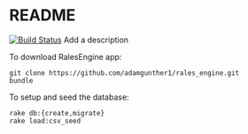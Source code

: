# README
[![Build Status](https://semaphoreci.com/api/v1/adamgunther1/rales_engine/branches/master/shields_badge.svg)](https://semaphoreci.com/adamgunther1/rales_engine)
Add a description

To download RalesEngine app:
```
git clone https://github.com/adamgunther1/rales_engine.git
bundle
```

To setup and seed the database:
```
rake db:{create,migrate}
rake load:csv_seed
```
